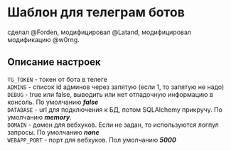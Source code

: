 # Шаблон для телеграм ботов
сделал @Forden, модифицировал @Latand, модифицировал модификацию @w0rng.  

## Описание настроек  
`TG_TOKEN` - токен от бота в телеге  
`ADMINS` - список id админов через запятую (если 1, то запятую не надо)  
`DEBUG` - true или false, выводить или нет отладочную информацию в консоль. По умолчанию **_false_**   
`DATABASE` - url для подключения к БД, потом SQLAlchemy прикручу. По умолчанию **_memory_**.  
`DOMAIN` - домен для вебхуков. Если не задан, то используются логпул запросы. По умолчанию **_none_**  
`WEBAPP_PORT` - порт для вебхуков. Пол умолчанию **_5000_**  